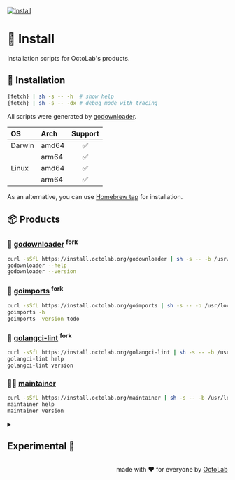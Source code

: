 [![Install][social.preview]][preview.config]

# 🤖 Install

Installation scripts for OctoLab's products.

## 🧩 Installation

```bash
{fetch} | sh -s -- -h  # show help
{fetch} | sh -s -- -dx # debug mode with tracing
```

All scripts were generated by [godownloader][].

| OS     | Arch  | Support |
|:-------|:------|:-------:|
| Darwin | amd64 |    ✅    |
|        | arm64 |    ✅    |
| Linux  | amd64 |    ✅    |
|        | arm64 |    ✅    |

As an alternative, you can use [Homebrew tap](https://brew.octolab.org/) for installation.

## 📦 Products

### 🔧 [godownloader][] <sup>fork</sup>

```bash
curl -sSfL https://install.octolab.org/godownloader | sh -s -- -b /usr/local/bin
godownloader --help
godownloader --version
```

[godownloader]: https://godownloader.octolab.org/


### 🔧 [goimports][] <sup>fork</sup>

```bash
curl -sSfL https://install.octolab.org/goimports | sh -s -- -b /usr/local/bin
goimports -h
goimports -version todo
```

[goimports]: https://goimports.octolab.org/


### 🔧 [golangci-lint][] <sup>fork</sup>

```bash
curl -sSfL https://install.octolab.org/golangci-lint | sh -s -- -b /usr/local/bin
golangci-lint help
golangci-lint version
```

[golangci-lint]: https://golangci-lint.octolab.org/


### 👨‍🔧 [maintainer][]

```bash
curl -sSfL https://install.octolab.org/maintainer | sh -s -- -b /usr/local/bin
maintainer help
maintainer version
```

[maintainer]: https://maintainer.octolab.org/

<details>
  <summary><h2>Experimental 🤫</h2></summary>

### [gum][]

Remotely

```bash
curl -sSfL https://install.octolab.org/vendor/gum | sh -s -- /usr/local/bin
gum --help
gum --version
```

Locally

```bash
alias run=./Taskfile
run @install ./dist/vendor/gum ./bin/{os}/{arch}
run gum --help
run gum --version
```

[gum]: https://github.com/charmbracelet/gum

</details>

<p align="right">made with ❤️ for everyone by <a href="https://www.octolab.org/">OctoLab</a></p>

[social.preview]:   https://cdn.octolab.org/repo/install.png
[preview.config]:   https://socialify.git.ci/octomation/install?description=1&font=Raleway&language=1&name=1&owner=1&pattern=Circuit%20Board&theme=Light
[preview.fallback]: https://socialify.git.ci/octomation/install/image?description=1&font=Raleway&language=1&name=1&owner=1&pattern=Circuit%20Board&theme=Light
